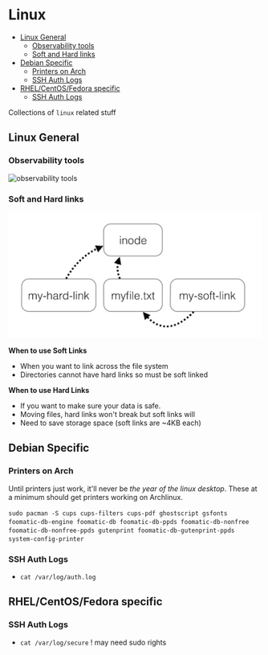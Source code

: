 # Linux 

<!-- vim-markdown-toc GFM -->

* [Linux General](#linux-general)
  - [Observability tools](#observability-tools)
  - [Soft and Hard links](#soft-and-hard-links)
* [Debian Specific](#debian-specific)
  - [Printers on Arch](#printers-on-arch)
  - [SSH Auth Logs](#ssh-auth-logs)
* [RHEL/CentOS/Fedora specific](#rhelcentosfedora-specific)
  - [SSH Auth Logs](#ssh-auth-logs-1)

<!-- vim-markdown-toc -->

Collections of `linux` related stuff

## Linux General

### Observability tools

![observability tools](https://raw.githubusercontent.com/danielmichaels/databank/master/playbook/images/linux-obserability-tools.png 'linux observabiliity tools')

### Soft and Hard links

![inode image](https://raw.githubusercontent.com/danielmichaels/databank/master/playbook/images/inode-links.jpg)

__When to use Soft Links__

- When you want to link across the file system
- Directories cannot have hard links so must be soft linked

__When to use Hard Links__

- If you want to make sure your data is safe.
- Moving files, hard links won't break but soft links will
- Need to save storage space (soft links are ~4KB each)


## Debian Specific

### Printers on Arch

Until printers just work, it'll never be _the year of the linux desktop_. These at a minimum should get printers working on Archlinux.

`sudo pacman -S cups cups-filters cups-pdf ghostscript gsfonts foomatic-db-engine foomatic-db foomatic-db-ppds foomatic-db-nonfree foomatic-db-nonfree-ppds gutenprint foomatic-db-gutenprint-ppds system-config-printer` 


### SSH Auth Logs

- `cat /var/log/auth.log`

## RHEL/CentOS/Fedora specific

### SSH Auth Logs

- `cat /var/log/secure` ! may need sudo rights

